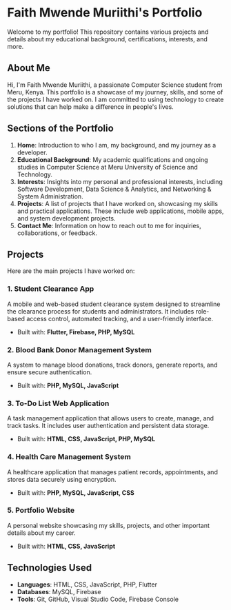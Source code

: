 # Faith Mwende Muriithi's Portfolio

Welcome to my portfolio! This repository contains various projects and details about my educational background, certifications, interests, and more.

## About Me

Hi, I'm Faith Mwende Muriithi, a passionate Computer Science student from Meru, Kenya. This portfolio is a showcase of my journey, skills, and some of the projects I have worked on. I am committed to using technology to create solutions that can help make a difference in people's lives.

## Sections of the Portfolio

1. **Home**: Introduction to who I am, my background, and my journey as a developer.
2. **Educational Background**: My academic qualifications and ongoing studies in Computer Science at Meru University of Science and Technology.
3. **Interests**: Insights into my personal and professional interests, including Software Development, Data Science & Analytics, and Networking & System Administration.
4. **Projects**: A list of projects that I have worked on, showcasing my skills and practical applications. These include web applications, mobile apps, and system development projects.
5. **Contact Me**: Information on how to reach out to me for inquiries, collaborations, or feedback.

## Projects

Here are the main projects I have worked on:

### 1. **Student Clearance App**
A mobile and web-based student clearance system designed to streamline the clearance process for students and administrators. It includes role-based access control, automated tracking, and a user-friendly interface.

- Built with: **Flutter, Firebase, PHP, MySQL**

### 2. **Blood Bank Donor Management System**
A system to manage blood donations, track donors, generate reports, and ensure secure authentication.

- Built with: **PHP, MySQL, JavaScript**

### 3. **To-Do List Web Application**
A task management application that allows users to create, manage, and track tasks. It includes user authentication and persistent data storage.

- Built with: **HTML, CSS, JavaScript, PHP, MySQL**

### 4. **Health Care Management System**
A healthcare application that manages patient records, appointments, and stores data securely using encryption.

- Built with: **PHP, MySQL, JavaScript, CSS**

### 5. **Portfolio Website**
A personal website showcasing my skills, projects, and other important details about my career.

- Built with: **HTML, CSS, JavaScript**

## Technologies Used

- **Languages**: HTML, CSS, JavaScript, PHP, Flutter
- **Databases**: MySQL, Firebase
- **Tools**: Git, GitHub, Visual Studio Code, Firebase Console


